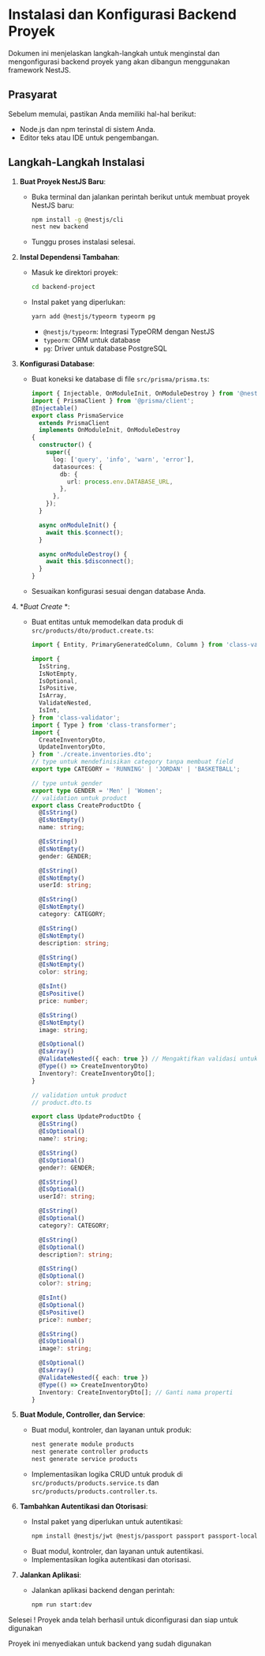 # Instalasi dan Konfigurasi Backend Proyek

Dokumen ini menjelaskan langkah-langkah untuk menginstal dan mengonfigurasi backend proyek yang akan dibangun menggunakan framework NestJS.

## Prasyarat

Sebelum memulai, pastikan Anda memiliki hal-hal berikut:

- Node.js dan npm terinstal di sistem Anda.
- Editor teks atau IDE untuk pengembangan.

## Langkah-Langkah Instalasi

1. **Buat Proyek NestJS Baru**:

   - Buka terminal dan jalankan perintah berikut untuk membuat proyek NestJS baru:
     ```bash
     npm install -g @nestjs/cli
     nest new backend
     ```
   - Tunggu proses instalasi selesai.

2. **Instal Dependensi Tambahan**:

   - Masuk ke direktori proyek:
     ```bash
     cd backend-project
     ```
   - Instal paket yang diperlukan:
     ```bash
     yarn add @nestjs/typeorm typeorm pg
     ```
     - `@nestjs/typeorm`: Integrasi TypeORM dengan NestJS
     - `typeorm`: ORM untuk database
     - `pg`: Driver untuk database PostgreSQL

3. **Konfigurasi Database**:

   - Buat koneksi ke database di file `src/prisma/prisma.ts`:

     ```typescript
     import { Injectable, OnModuleInit, OnModuleDestroy } from '@nestjs/common';
     import { PrismaClient } from '@prisma/client';
     @Injectable()
     export class PrismaService
       extends PrismaClient
       implements OnModuleInit, OnModuleDestroy
     {
       constructor() {
         super({
           log: ['query', 'info', 'warn', 'error'],
           datasources: {
             db: {
               url: process.env.DATABASE_URL,
             },
           },
         });
       }

       async onModuleInit() {
         await this.$connect();
       }

       async onModuleDestroy() {
         await this.$disconnect();
       }
     }
     ```

   - Sesuaikan konfigurasi sesuai dengan database Anda.

4. \*_Buat Create_
   \*:

   - Buat entitas untuk memodelkan data produk di `src/products/dto/product.create.ts`:

     ```typescript
     import { Entity, PrimaryGeneratedColumn, Column } from 'class-validator';

     import {
       IsString,
       IsNotEmpty,
       IsOptional,
       IsPositive,
       IsArray,
       ValidateNested,
       IsInt,
     } from 'class-validator';
     import { Type } from 'class-transformer';
     import {
       CreateInventoryDto,
       UpdateInventoryDto,
     } from './create.inventories.dto';
     // type untuk mendefinisikan category tanpa membuat field
     export type CATEGORY = 'RUNNING' | 'JORDAN' | 'BASKETBALL';

     // type untuk gender
     export type GENDER = 'Men' | 'Women';
     // validation untuk product
     export class CreateProductDto {
       @IsString()
       @IsNotEmpty()
       name: string;

       @IsString()
       @IsNotEmpty()
       gender: GENDER;

       @IsString()
       @IsNotEmpty()
       userId: string;

       @IsString()
       @IsNotEmpty()
       category: CATEGORY;

       @IsString()
       @IsNotEmpty()
       description: string;

       @IsString()
       @IsNotEmpty()
       color: string;

       @IsInt()
       @IsPositive()
       price: number;

       @IsString()
       @IsNotEmpty()
       image: string;

       @IsOptional()
       @IsArray()
       @ValidateNested({ each: true }) // Mengaktifkan validasi untuk setiap elemen dalam array
       @Type(() => CreateInventoryDto)
       Inventory?: CreateInventoryDto[];
     }

     // validation untuk product
     // product.dto.ts

     export class UpdateProductDto {
       @IsString()
       @IsOptional()
       name?: string;

       @IsString()
       @IsOptional()
       gender?: GENDER;

       @IsString()
       @IsOptional()
       userId?: string;

       @IsString()
       @IsOptional()
       category?: CATEGORY;

       @IsString()
       @IsOptional()
       description?: string;

       @IsString()
       @IsOptional()
       color?: string;

       @IsInt()
       @IsOptional()
       @IsPositive()
       price?: number;

       @IsString()
       @IsOptional()
       image?: string;

       @IsOptional()
       @IsArray()
       @ValidateNested({ each: true })
       @Type(() => CreateInventoryDto)
       Inventory: CreateInventoryDto[]; // Ganti nama properti
     }
     ```

5. **Buat Module, Controller, dan Service**:

   - Buat modul, kontroler, dan layanan untuk produk:
     ```bash
     nest generate module products
     nest generate controller products
     nest generate service products
     ```
   - Implementasikan logika CRUD untuk produk di `src/products/products.service.ts` dan `src/products/products.controller.ts`.

6. **Tambahkan Autentikasi dan Otorisasi**:

   - Instal paket yang diperlukan untuk autentikasi:
     ```bash
     npm install @nestjs/jwt @nestjs/passport passport passport-local
     ```
   - Buat modul, kontroler, dan layanan untuk autentikasi.
   - Implementasikan logika autentikasi dan otorisasi.

7. **Jalankan Aplikasi**:
   - Jalankan aplikasi backend dengan perintah:
     ```bash
     npm run start:dev
     ```

Selesei ! Proyek anda telah berhasil untuk diconfigurasi dan siap untuk digunakan

Proyek ini menyediakan untuk backend yang sudah digunakan
